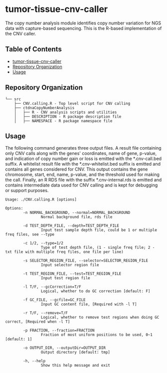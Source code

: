 # tumor-tissue-cnv-caller

The copy number analysis module identifies copy number variation for NGS data
with capture-based sequencing. This is the R-based implementation of the CNV caller.

## Table of Contents

* [tumor-tissue-cnv-caller](#tumor-tissue-cnv-caller)
* [Repository Organization](#repository-organization)
* [Usage](#usage)

## Repository Organization

```
└── src
    ├── CNV.calling.R - Top level script for CNV calling
    ├── ctdnaCopyNumberAnalysis
    │   ├── R - CNV analysis scripts and utilities
    │   ├── DESCRIPTION - R package description file
    │   ├── NAMESPACE - R package namespace file
```

## Usage

The following command generates three output files. A result file containing only CNV calls along with the genes' coordinates, name of gene, p-value, and indication of copy number gain or loss is emitted with the \*.cnv-call.bed suffix. A whitelist result file with the \*.cnv-whitelist.bed suffix is emitted and contains all genes considered for CNV. This output contains the gene chromosome, start, end, name, p-value, and the threshold used for making the call. Finally, an R RDS file with the suffix \*.cnv-internal.rds is emitted and contains intermediate data used for CNV calling and is kept for debugging or support purposes.

```
Usage: ./CNV.calling.R [options]

Options:
        -n NORMAL_BACKGROUND, --normal=NORMAL_BACKGROUND
                Normal background file, rds file

        -d TEST_DEPTH_FILE, --depth=TEST_DEPTH_FILE
                Input test sample depth file, could be 1 or multiple freq files, see --type

        -c 1/2, --type=1/2
                Type of test depth file, (1 - single freq file; 2 - txt file with multiple freq files, one file per line)

        -s SELECTOR_REGION_FILE, --selector=SELECTOR_REGION_FILE
                Input selector region file

        -t TEST_REGION_FILE, --test=TEST_REGION_FILE
                Input test region file

        -l T/F, --gcCorrection=T/F
                Logical, whether to do GC correction [default: F]

        -f GC_FILE, --gcfile=GC_FILE
                Input GC content file, [Required with -l T]

        -r T/F, --remove=T/F
                Logical, whether to remove test regions when doing GC correct, [Required when -l T]

        -p FRACTION, --fraction=FRACTION
                Fraction of most uniform positions to be used, 0~1 [default: 1]

        -o OUTPUT_DIR, --outputDir=OUTPUT_DIR
                Output directory [default: tmp]

        -h, --help
                Show this help message and exit

```

